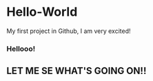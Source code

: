 # Hello-World
My first project in Github, I am very excited!
### Hellooo!
## LET ME SE WHAT'S GOING ON!!
